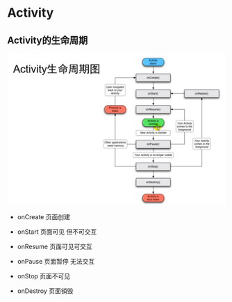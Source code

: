 # Activity

## Activity的生命周期

<img src="./image/SharedScreenshot.jpg" width="800px" />

- onCreate 页面创建

- onStart 页面可见 但不可交互

- onResume 页面可见可交互

- onPause 页面暂停 无法交互

- onStop 页面不可见

- onDestroy 页面销毁


```java
    
```
```java
    
```
```java
    
```